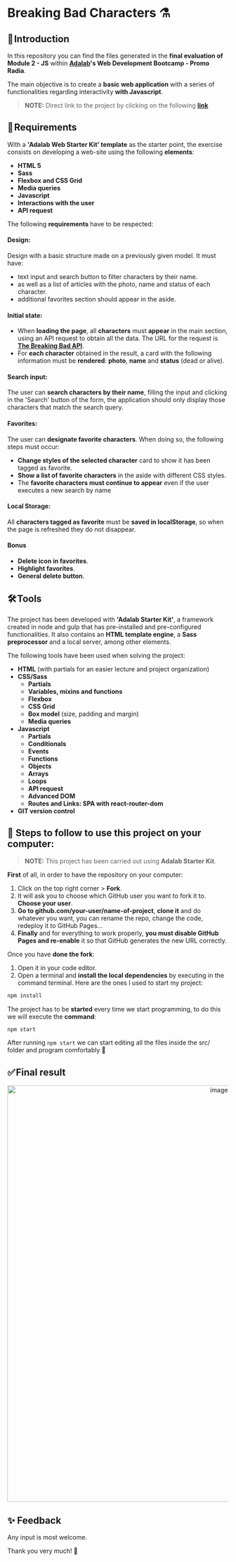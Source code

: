 # Breaking Bad Characters ⚗️

## 🚀 Introduction

In this repository you can find the files generated in the **final evaluation of Module 2 - JS** within **[Adalab](https://adalab.es/)'s Web Development Bootcamp - Promo Radia**.

The main objective is to create a **basic web application** with a series of functionalities regarding interactivity **with Javascript**.


> **NOTE:** Direct link to the project by clicking on the following **[link](https://marocena26.github.io/breaking-bad-characters/)**

## 📝 Requirements

With a **'Adalab Web Starter Kit' template** as the starter point, the exercise consists on developing a web-site using the following **elements**:

- **HTML 5**
- **Sass**
- **Flexbox and CSS Grid**
- **Media queries**
- **Javascript**
- **Interactions with the user**
- **API request**


The following **requirements** have to be respected:

#### Design:

Design with a basic structure made on a previously given model. It must have:
- text input and search button to filter characters by their name.
- as well as a list of articles with the photo, name and status of each character. 
- additional favorites section should appear in the aside.

#### Initial state:

- When **loading the page**, all **characters** must **appear** in the main section, using an API request to obtain all the data. The URL for the request is **[The Breaking Bad API](https://breakingbadapi.com/)**. 
- For **each character** obtained in the result, a card with the following information must be **rendered**: **photo**, **name** and **status** (dead or alive).

#### Search input: 

The user can **search characters by their name**, filling the input and clicking in the 'Search' button of the form, the application should only display those characters that match the search query.

#### Favorites:

The user can **designate favorite characters**. When doing so, the following steps must occur:
- **Change styles of the selected character** card to show it has been tagged as favorite.
- **Show a list of favorite characters** in the aside with different CSS styles.
- The **favorite characters must continue to appear** even if the user executes a new search by name

#### Local Storage: 

All **characters tagged as favorite** must be **saved in localStorage**, so when the page is refreshed they do not disappear.

#### Bonus

- **Delete icon in favorites**. 
- **Highlight favorites**. 
- **General delete button**. 

## 🛠️ Tools
The project has been developed with **'Adalab Starter Kit'**, a framework created in node and gulp that has pre-installed and pre-configured functionalities. It also contains an **HTML template engine**, a **Sass preprocessor** and a local server, among other elements.

The following tools have been used when solving the project:

- **HTML** (with partials for an easier lecture and project organization)
- **CSS/Sass**
  - **Partials**
  - **Variables, mixins and functions**
  - **Flexbox**
  - **CSS Grid**
  - **Box model** (size, padding and margin)
  - **Media queries**
- **Javascript**
  - **Partials**
  - **Conditionals**
  - **Events**
  - **Functions**
  - **Objects**
  - **Arrays**
  - **Loops**
  - **API request**
  - **Advanced DOM**
  - **Routes and Links: SPA with react-router-dom**
- **GIT version control**

## 💾 Steps to follow to use this project on your computer:

> **NOTE:** This project has been carried out using **Adalab Starter Kit**.

**First** of all, in order to have the repository on your computer:

1. Click on the top right corner > **Fork**.
2. It will ask you to choose which GitHub user you want to fork it to. **Choose your user**.
3. **Go to github.com/your-user/name-of-project**, **clone it** and do whatever you want, you can rename the repo, change the code, redeploy it to GitHub Pages...
4. **Finally** and for everything to work properly, **you must disable GitHub Pages and re-enable** it so that GitHub generates the new URL correctly.

Once you have **done the fork**:

1. Open it in your code editor.
2. Open a terminal and **install the local dependencies** by executing in the command terminal. Here are the ones I used to start my project:

```bash
npm install
```

The project has to be **started** every time we start programming, to do this we will execute the **command**:

```bash
npm start
```
After running `npm start` we can start editing all the files inside the src/ folder and program comfortably 💫

## ✅ Final result
<div id="header" align="center">
<img width="948" alt="image" src="https://user-images.githubusercontent.com/113302094/215362517-7ce416f1-f56d-4935-94d1-751636d217b6.png">
</div>

## ✨ Feedback 

Any input is most welcome.

Thank you very much! 🤗
